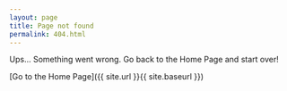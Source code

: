 ```yaml
---
layout: page
title: Page not found
permalink: 404.html
---
```


Ups... Something went wrong. Go back to the Home Page and start over!


[Go to the Home Page]({{ site.url }}{{ site.baseurl }})
